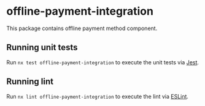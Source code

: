 # offline-payment-integration

This package contains offline payment method component.

## Running unit tests

Run `nx test offline-payment-integration` to execute the unit tests via [Jest](https://jestjs.io).

## Running lint

Run `nx lint offline-payment-integration` to execute the lint via [ESLint](https://eslint.org/).
